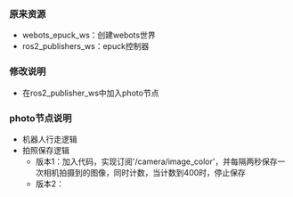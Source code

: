 ### 原来资源
- webots_epuck_ws：创建webots世界
- ros2_publishers_ws：epuck控制器

### 修改说明
- 在ros2_publisher_ws中加入photo节点

### photo节点说明
- 机器人行走逻辑
- 拍照保存逻辑
    - 版本1：加入代码，实现订阅'/camera/image_color'，并每隔两秒保存一次相机拍摄到的图像，同时计数，当计数到400时，停止保存
    - 版本2：